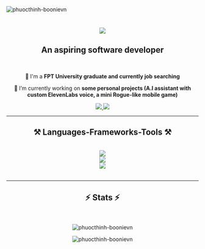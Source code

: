 <p align="left"> <img src="https://komarev.com/ghpvc/?username=phuocthinh-boonievn&label=Profile%20views&color=0e75b6&style=flat" alt="phuocthinh-boonievn" /> </p>
<h1 align="center">
    <img src="https://readme-typing-svg.herokuapp.com/?font=Righteous&size=35&center=true&vCenter=true&width=500&height=70&duration=4000&lines=Hi+There!+👋;+I'm+Phuoc+Thịnh!;+Welcome+to+my+github" />
</h1>

<h2 align="center">An aspiring software developer </h2>

<br/>

<div align="center">
    
 🌱 I'm  a **FPT University graduate and currently job searching** 
 
 🔭 I’m currently working on **some personal projects (A.I assistant with custom ElevenLabs voice, a mini Rogue-like mobile game)**

 </div>
 
<div align="center"> 
  <a href="mailto:phuocthinhlkr@gmail.com">
    <img src="https://img.shields.io/badge/Gmail-333333?style=for-the-badge&logo=gmail&logoColor=red" />
  </a>
  <a href="https://www.linkedin.com/in/phuoc-thinh-a5a4b3209/" target="_blank">
    <img src="https://img.shields.io/badge/LinkedIn-0077B5?style=for-the-badge&logo=linkedin&logoColor=white" target="_blank" />
  </a>
</div>

 <hr/>
 
<h2 align="center">⚒️ Languages-Frameworks-Tools ⚒️</h2>
<br/>
<div align="center">
    <img src="https://skillicons.dev/icons?i=dotnet,cs,java,ts,unity" />
    <br>
</div>
<div align="center">
    <img src="https://skillicons.dev/icons?i=vscode,visualstudio,linux,git" />
    <br>
</div>
<div align="center">
    <img src="https://skillicons.dev/icons?i=html,css,js,react" />
    <br>
</div>

<br/>
<hr/>

<h2 align="center">⚡ Stats ⚡</h2>
<br>
<div align=center>
    
<p><img align="center" src="https://github-readme-stats.vercel.app/api/top-langs?username=phuocthinh-boonievn&show_icons=true&locale=en&layout=compact" alt="phuocthinh-boonievn" /></p>
<p><img align="center" src="https://github-readme-stats.vercel.app/api?username=phuocthinh-boonievn&show_icons=true&locale=en" alt="phuocthinh-boonievn" /></p>
</div>
